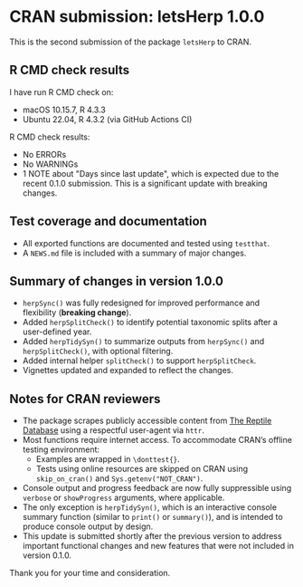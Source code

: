 # CRAN submission: letsHerp 1.0.0

This is the second submission of the package `letsHerp` to CRAN.

## R CMD check results

I have run R CMD check on:  
- macOS 10.15.7, R 4.3.3  
- Ubuntu 22.04, R 4.3.2 (via GitHub Actions CI)

R CMD check results:  
- No ERRORs  
- No WARNINGs  
- 1 NOTE about "Days since last update", which is expected due to the recent 0.1.0 submission. This is a significant update with breaking changes.

## Test coverage and documentation

- All exported functions are documented and tested using `testthat`.  
- A `NEWS.md` file is included with a summary of major changes.

## Summary of changes in version 1.0.0

- `herpSync()` was fully redesigned for improved performance and flexibility (**breaking change**).
- Added `herpSplitCheck()` to identify potential taxonomic splits after a user-defined year.
- Added `herpTidySyn()` to summarize outputs from `herpSync()` and `herpSplitCheck()`, with optional filtering.
- Added internal helper `splitCheck()` to support `herpSplitCheck`.
- Vignettes updated and expanded to reflect the changes.

## Notes for CRAN reviewers

- The package scrapes publicly accessible content from [The Reptile Database](https://reptile-database.reptarium.cz) using a respectful user-agent via `httr`.
- Most functions require internet access. To accommodate CRAN’s offline testing environment:
  - Examples are wrapped in `\donttest{}`.
  - Tests using online resources are skipped on CRAN using `skip_on_cran()` and `Sys.getenv("NOT_CRAN")`.
- Console output and progress feedback are now fully suppressible using `verbose` or `showProgress` arguments, where applicable.
- The only exception is `herpTidySyn()`, which is an interactive console summary function (similar to `print()` or `summary()`), and is intended to produce console output by design.
- This update is submitted shortly after the previous version to address important functional changes and new features that were not included in version 0.1.0.

Thank you for your time and consideration.

